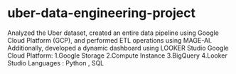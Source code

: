 # uber-data-engineering-project
 Analyzed the Uber dataset, created an entire data pipeline using Google Cloud Platform (GCP), and performed ETL operations using MAGE-AI. Additionally,  developed a dynamic dashboard using LOOKER Studio
Google Cloud Platform:
1.Google Storage
2.Compute Instance
3.BigQuery
4.Looker Studio
Languages : Python , SQL
 

